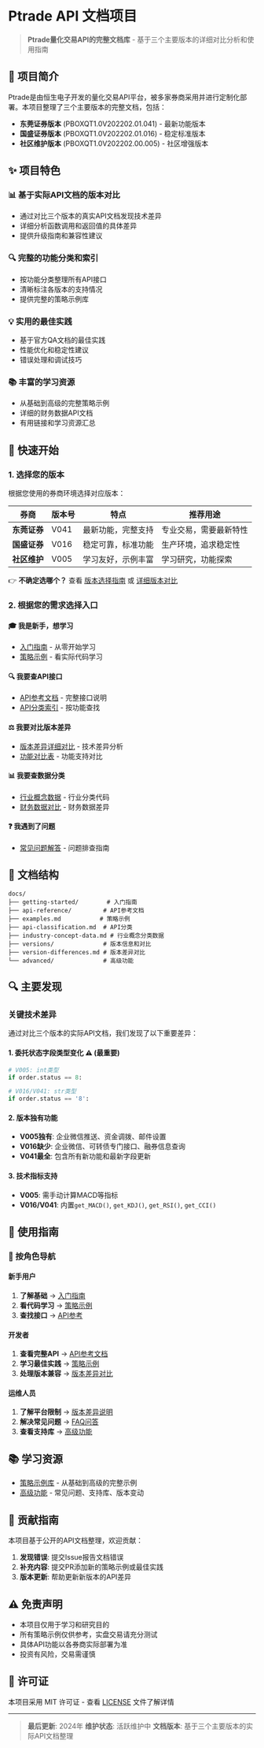 # Ptrade API 文档项目

> **Ptrade量化交易API的完整文档库** - 基于三个主要版本的详细对比分析和使用指南

## 🎯 项目简介

Ptrade是由恒生电子开发的量化交易API平台，被多家券商采用并进行定制化部署。本项目整理了三个主要版本的完整文档，包括：

- **东莞证券版本** (PBOXQT1.0V202202.01.041) - 最新功能版本
- **国盛证券版本** (PBOXQT1.0V202202.01.016) - 稳定标准版本
- **社区维护版本** (PBOXQT1.0V202202.00.005) - 社区增强版本

## ✨ 项目特色

### 📊 基于实际API文档的版本对比
- 通过对比三个版本的真实API文档发现技术差异
- 详细分析函数调用和返回值的具体差异
- 提供升级指南和兼容性建议

### 🔍 完整的功能分类和索引
- 按功能分类整理所有API接口
- 清晰标注各版本的支持情况
- 提供完整的策略示例库

### 💡 实用的最佳实践
- 基于官方QA文档的最佳实践
- 性能优化和稳定性建议
- 错误处理和调试技巧

### 📚 丰富的学习资源
- 从基础到高级的完整策略示例
- 详细的财务数据API文档
- 有用链接和学习资源汇总

## 🚀 快速开始

### 1. 选择您的版本
根据您使用的券商环境选择对应版本：

| 券商 | 版本号 | 特点 | 推荐用途 |
|------|--------|------|----------|
| **东莞证券** | V041 | 最新功能，完整支持 | 专业交易，需要最新特性 |
| **国盛证券** | V016 | 稳定可靠，标准功能 | 生产环境，追求稳定性 |
| **社区维护** | V005 | 学习友好，示例丰富 | 学习研究，功能探索 |

👉 **不确定选哪个？** 查看 [版本选择指南](docs/getting-started/README.md) 或 [详细版本对比](docs/versions/version-comparison-table.md)

### 2. 根据您的需求选择入口

#### 🎓 我是新手，想学习
- [入门指南](docs/getting-started/) - 从零开始学习
- [策略示例](docs/examples.md) - 看实际代码学习

#### 🔍 我要查API接口
- [API参考文档](docs/api-reference/) - 完整接口说明
- [API分类索引](docs/api-classification.md) - 按功能查找

#### ⚖️ 我要对比版本差异
- [版本差异详细对比](docs/version-differences.md) - 技术差异分析
- [功能对比表](docs/versions/version-comparison-table.md) - 功能支持对比

#### 📊 我要查数据分类
- [行业概念数据](docs/industry-concept-data.md) - 行业分类代码
- [财务数据对比](docs/versions/financial-data-comparison.md) - 财务数据差异

#### ❓ 我遇到了问题
- [常见问题解答](docs/advanced/faq.md) - 问题排查指南

## 📁 文档结构

```
docs/
├── getting-started/        # 入门指南
├── api-reference/         # API参考文档
├── examples.md           # 策略示例
├── api-classification.md  # API分类
├── industry-concept-data.md # 行业概念分类数据
├── versions/              # 版本信息和对比
├── version-differences.md # 版本差异对比
└── advanced/              # 高级功能
```

## 🔍 主要发现

### 关键技术差异
通过对比三个版本的实际API文档，我们发现了以下重要差异：

#### 1. 委托状态字段类型变化 ⚠️ (最重要)
```python
# V005: int类型
if order.status == 8:

# V016/V041: str类型
if order.status == '8':
```

#### 2. 版本独有功能
- **V005独有**: 企业微信推送、资金调拨、邮件设置
- **V016缺少**: 企业微信、可转债专门接口、融券信息查询
- **V041最全**: 包含所有新功能和最新字段更新

#### 3. 技术指标支持
- **V005**: 需手动计算MACD等指标
- **V016/V041**: 内置`get_MACD()`, `get_KDJ()`, `get_RSI()`, `get_CCI()`

## 📖 使用指南

### 🎯 按角色导航

#### 新手用户
1. **了解基础** → [入门指南](docs/getting-started/)
2. **看代码学习** → [策略示例](docs/examples.md)
3. **查找接口** → [API参考](docs/api-reference/)

#### 开发者
1. **查看完整API** → [API参考文档](docs/api-reference/)
2. **学习最佳实践** → [策略示例](docs/examples.md)
3. **处理版本兼容** → [版本差异对比](docs/version-differences.md)

#### 运维人员
1. **了解平台限制** → [版本差异说明](docs/version-differences.md)
2. **解决常见问题** → [FAQ问答](docs/advanced/faq.md)
3. **查看支持库** → [高级功能](docs/advanced/)

## 📚 学习资源

- [策略示例库](docs/examples.md) - 从基础到高级的完整示例
- [高级功能](docs/advanced/) - 常见问题、支持库、版本变动

## 🤝 贡献指南

本项目基于公开的API文档整理，欢迎贡献：

1. **发现错误**: 提交Issue报告文档错误
2. **补充内容**: 提交PR添加新的策略示例或最佳实践
3. **版本更新**: 帮助更新新版本的API差异

## ⚠️ 免责声明

- 本项目仅用于学习和研究目的
- 所有策略示例仅供参考，实盘交易请充分测试
- 具体API功能以各券商实际部署为准
- 投资有风险，交易需谨慎

## 📄 许可证

本项目采用 MIT 许可证 - 查看 [LICENSE](LICENSE) 文件了解详情

---

> **最后更新**: 2024年
> **维护状态**: 活跃维护中
> **文档版本**: 基于三个主要版本的实际API文档整理
